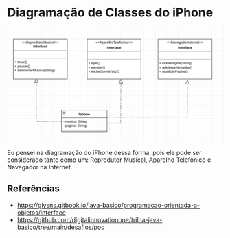 # Diagramação de Classes do iPhone
![Imagem diagrama uml iphone simples](images/uml-iphone.png)

Eu pensei na diagramação do iPhone dessa forma, pois ele  pode ser considerado tanto como um: Reprodutor Musical, 
Aparelho Telefônico e Navegador na Internet.

## Referências
- https://glysns.gitbook.io/java-basico/programacao-orientada-a-objetos/interface
- https://github.com/digitalinnovationone/trilha-java-basico/tree/main/desafios/poo